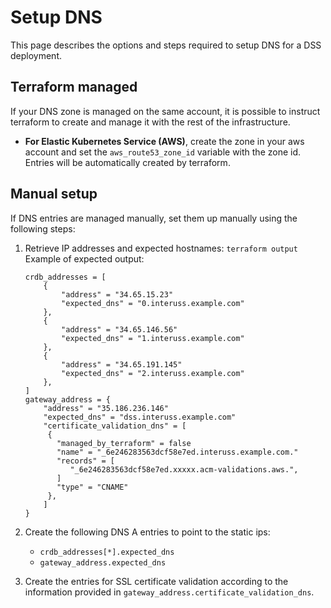 # Setup DNS

This page describes the options and steps required to setup DNS for a DSS deployment.

## Terraform managed

If your DNS zone is managed on the same account, it is possible to instruct terraform to create and manage
it with the rest of the infrastructure.

- **For Elastic Kubernetes Service (AWS)**, create the zone in your aws account and set the `aws_route53_zone_id`
  variable with the zone id. Entries will be automatically created by terraform.

## Manual setup 

If DNS entries are managed manually, set them up manually using the following steps:

1. Retrieve IP addresses and expected hostnames: `terraform output`
   Example of expected output:
   ```
   crdb_addresses = [
       {
           "address" = "34.65.15.23"
           "expected_dns" = "0.interuss.example.com"
       },
       {
           "address" = "34.65.146.56"
           "expected_dns" = "1.interuss.example.com"
       },
       {
           "address" = "34.65.191.145"
           "expected_dns" = "2.interuss.example.com"
       },
   ]
   gateway_address = {
       "address" = "35.186.236.146"
       "expected_dns" = "dss.interuss.example.com"  
       "certificate_validation_dns" = [
        {
          "managed_by_terraform" = false
          "name" = "_6e246283563dcf58e7ed.interuss.example.com."
          "records" = [
             "_6e246283563dcf58e7ed.xxxxx.acm-validations.aws.",
          ]
          "type" = "CNAME"
        },
       ]
   }
   ```
2. Create the following DNS A entries to point to the static ips:
    - `crdb_addresses[*].expected_dns`
    - `gateway_address.expected_dns`

3. Create the entries for SSL certificate validation according to the information provided
    in `gateway_address.certificate_validation_dns`.